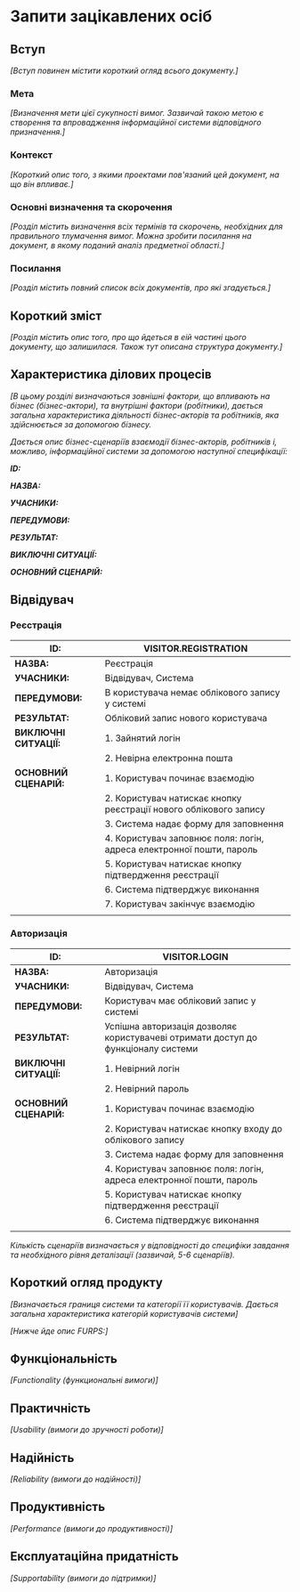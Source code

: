# Запити зацікавлених осіб

## Вступ

*[Вступ повинен містити короткий огляд всього документу.]*

### Мета 

*[Визначення мети цієї сукупності вимог. Зазвичай такою метою є створення та впровадження 
 інформаційної системи відповідного призначення.]*

### Контекст

*[Короткий опис того, з якими проектами пов'язаний цей документ, на що він впливає.]*


### Основні визначення та скорочення

*[Розділ містить визначення всіх термінів та скорочень, необхідних для правильного
тлумачення вимог. Можна зробити посилання на документ, в якому поданий аналіз предметної області.]*


### Посилання

*[Розділ містить повний список всіх документів, про які згадується.]*


## Короткий зміст

*[Розділ містить опис того, про що йдеться в еій частині цього документу, що залишилася. 
Також тут описана структура документу.]*

## Характеристика ділових процесів

*[В цьому розділі визначаються зовнішні фактори, що впливають на бізнес (бізнес-актори), 
та внутрішні фактори (робітники), дається загальна характеристика діяльності бізнес-акторів 
та робітників, яка здійснюється за допомогою бізнесу.*

*Дається опис бізнес-сценаріїв взаємодії бізнес-акторів, робітників і, можливо, інформаційної системи за допомогою наступної
специфікації:*

   
***ID:***
    
***НАЗВА:***
    
***УЧАСНИКИ:***

***ПЕРЕДУМОВИ:***

***РЕЗУЛЬТАТ:***

***ВИКЛЮЧНІ СИТУАЦІЇ:***

***ОСНОВНИЙ СЦЕНАРІЙ:***

## Відвідувач

### Реєстрація
| **ID:**                  | VISITOR.REGISTRATION                                                           |
| ------------------------ | ------------------------------------------------------------------------------ |
| **НАЗВА:**               | Реєстрація                                      |
| **УЧАСНИКИ:**            | Відвідувач, Система                                                           |
| **ПЕРЕДУМОВИ:**          | В користувача немає облікового запису у системі                                           |
| **РЕЗУЛЬТАТ:**           | Обліковий запис нового користувача                                                     |
| **ВИКЛЮЧНІ СИТУАЦІЇ:**   | 1. Зайнятий логін                    |
|                          | 2. Невірна електронна пошта                |
| **ОСНОВНИЙ СЦЕНАРІЙ:**   | 1. Користувач починає взаємодію                                                    |
|                          | 2. Користувач натискає кнопку реєстрації нового облікового запису                               |
|                          | 3. Система надає форму для заповнення                             |
|                          | 4. Користувач заповнює поля: логін, адреса електронної пошти, пароль                                |
|                          | 5. Користувач натискає кнопку підтвердження реєстрації              |
|                          | 6. Система підтверджує виконання                           |
|                          | 7. Користувач закінчує взаємодію         |
                                     |
                                     
### Авторизація
| **ID:**                  | VISITOR.LOGIN                                                          |
| ------------------------ | ------------------------------------------------------------------------------ |
| **НАЗВА:**               | Авторизація                                      |
| **УЧАСНИКИ:**            | Відвідувач, Система                                                            |
| **ПЕРЕДУМОВИ:**          | Користувач має обліковий запис у системі                                           |
| **РЕЗУЛЬТАТ:**           | Успішна авторизація дозволяє користувачеві отримати доступ до функціоналу системи                                                     |
| **ВИКЛЮЧНІ СИТУАЦІЇ:**   | 1. Невірний логін                    |
|                          | 2. Невірний пароль                |
| **ОСНОВНИЙ СЦЕНАРІЙ:**   | 1. Користувач починає взаємодію                                                    |
|                          | 2. Користувач натискає кнопку входу до облікового запису                               |
|                          | 3. Система надає форму для заповнення                             |
|                          | 4. Користувач заповнює поля: логін, адреса електронної пошти, пароль                                |
|                          | 5. Користувач натискає кнопку підтвердження реєстрації              |
|                          | 6. Система підтверджує виконання                           |
|                          | 


*Кількість сценаріїв визначається у відповідності до специфіки завдання та необхідного 
рівня деталізації (зазвичай, 5-6 сценаріїв).*

## Короткий огляд продукту

*[Визначається границя системи та категорії її користувачів. Дається загальна характеристика категорій користувачів
системи]*

*[Нижче йде опис FURPS:]*


## Функціональність

*[Functionality (функциональні вимоги)]*

## Практичність

*[Usability (вимоги до зручності роботи)]*

## Надійність

*[Reliability (вимоги до надійності)]*

## Продуктивність

*[Performance (вимоги до продуктивності)]*

## Експлуатаційна придатність

*[Supportability (вимоги до підтримки)]*
